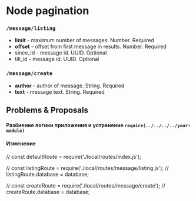 # Node pagination

### `/message/listing`

* **limit** - maximum number of messages. Number. Required
* **offset** - offset from first message in results. Number. Required
* since_id - message id. UUID. Optional
* till_id - message id. UUID. Optional
 
### `/message/create`

* **author** - author of message. String. Required
* **text** - message text. String. Required

## Problems & Proposals

#### Разбиение логики приложения и устранение `require(../../../../your-module)`

#### Изменение


// const defaultRoute = require('./local/routes/index.js');

// const listingRoute = require('./local/routes/message/listing.js');
// listingRoute.database = database;

// const createRoute = require('./local/routes/message/create');
// createRoute.database = database;
